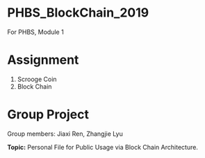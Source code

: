 # PHBS_BlockChain_2019
For PHBS, Module 1

# Assignment
1. Scrooge Coin
2. Block Chain

# Group Project
Group members: Jiaxi Ren, Zhangjie Lyu

**Topic:** Personal File for Public Usage via Block Chain Architecture.
